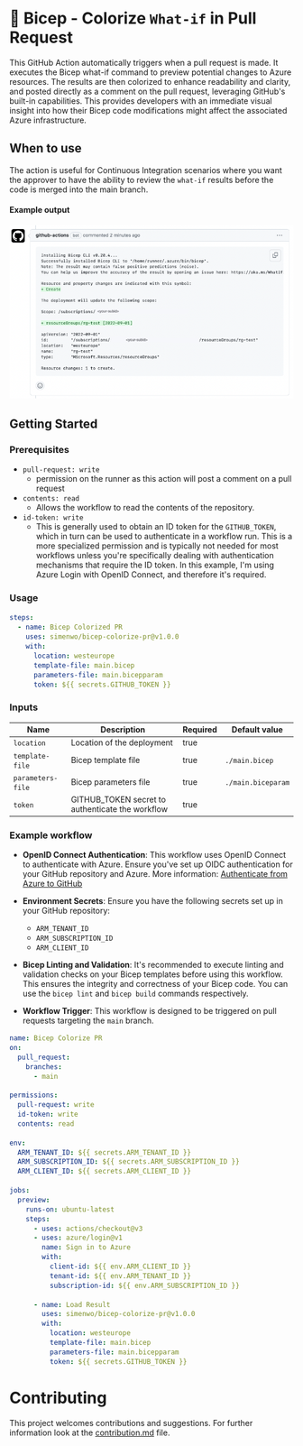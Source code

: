 # 🦾 Bicep - Colorize `What-if` in Pull Request

This GitHub Action automatically triggers when a pull request is made. It executes the Bicep what-if command to preview potential changes to Azure resources. The results are then colorized to enhance readability and clarity, and posted directly as a comment on the pull request, leveraging GitHub's built-in capabilities. This provides developers with an immediate visual insight into how their Bicep code modifications might affect the associated Azure infrastructure.

## When to use

The action is useful for Continuous Integration scenarios where you want the approver to have the ability to review the `what-if` results before the code is merged into the main branch.

#### Example output

![example usage](./assets/example.png)

## Getting Started

### Prerequisites

- `pull-request: write`
  - permission on the runner as this action will post a comment on a pull request
- `contents: read`
  - Allows the workflow to read the contents of the repository.
- `id-token: write`
  - This is generally used to obtain an ID token for the `GITHUB_TOKEN`, which in turn can be used to authenticate in a workflow run. This is a more specialized permission and is typically not needed for most workflows unless you're specifically dealing with authentication mechanisms that require the ID token. In this example, I'm using Azure Login with OpenID Connect, and therefore it's required.

### Usage

```yml
steps:
  - name: Bicep Colorized PR
    uses: simenwo/bicep-colorize-pr@v1.0.0
    with:
      location: westeurope
      template-file: main.bicep
      parameters-file: main.bicepparam
      token: ${{ secrets.GITHUB_TOKEN }}
```

### Inputs

| Name              | Description                                      | Required | Default value      |
| ----------------- | ------------------------------------------------ | -------- | ------------------ |
| `location`        | Location of the deployment                       | true     |                    |
| `template-file`   | Bicep template file                              | true     | `./main.bicep`     |
| `parameters-file` | Bicep parameters file                            | true     | `./main.biceparam` |
| `token`           | GITHUB_TOKEN secret to authenticate the workflow | true     |                    |

### Example workflow

- **OpenID Connect Authentication**: This workflow uses OpenID Connect to authenticate with Azure. Ensure you've set up OIDC authentication for your GitHub repository and Azure. More information: [Authenticate from Azure to GitHub](https://learn.microsoft.com/en-us/azure/developer/github/connect-from-azure?tabs=azure-portal%2Clinux)

- **Environment Secrets**: Ensure you have the following secrets set up in your GitHub repository:

  - `ARM_TENANT_ID`
  - `ARM_SUBSCRIPTION_ID`
  - `ARM_CLIENT_ID`

- **Bicep Linting and Validation**: It's recommended to execute linting and validation checks on your Bicep templates before using this workflow. This ensures the integrity and correctness of your Bicep code. You can use the `bicep lint` and `bicep build` commands respectively.

- **Workflow Trigger**: This workflow is designed to be triggered on pull requests targeting the `main` branch.

```yml
name: Bicep Colorize PR
on:
  pull_request:
    branches:
      - main

permissions:
  pull-request: write
  id-token: write
  contents: read

env:
  ARM_TENANT_ID: ${{ secrets.ARM_TENANT_ID }}
  ARM_SUBSCRIPTION_ID: ${{ secrets.ARM_SUBSCRIPTION_ID }}
  ARM_CLIENT_ID: ${{ secrets.ARM_CLIENT_ID }}

jobs:
  preview:
    runs-on: ubuntu-latest
    steps:
      - uses: actions/checkout@v3
      - uses: azure/login@v1
        name: Sign in to Azure
        with:
          client-id: ${{ env.ARM_CLIENT_ID }}
          tenant-id: ${{ env.ARM_TENANT_ID }}
          subscription-id: ${{ env.ARM_SUBSCRIPTION_ID }}

      - name: Load Result
        uses: simenwo/bicep-colorize-pr@v1.0.0
        with:
          location: westeurope
          template-file: main.bicep
          parameters-file: main.bicepparam
          token: ${{ secrets.GITHUB_TOKEN }}
```

# Contributing

This project welcomes contributions and suggestions.
For further information look at the [contribution.md](CONTRIBUTING.md) file.
